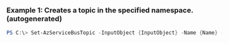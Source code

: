 
### Example 1: Creates a topic in the specified namespace. (autogenerated)
```powershell
PS C:\> Set-AzServiceBusTopic -InputObject {InputObject} -Name {Name} -Namespace {Namespace} -ResourceGroupName MyResourceGroup


